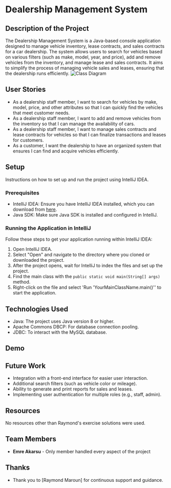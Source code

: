 # Dealership Management System

## Description of the Project

The Dealership Management System is a Java-based console application designed to manage vehicle inventory, lease contracts, and sales contracts for a car dealership. The system allows users to search for vehicles based on various filters (such as make, model, year, and price), add and remove vehicles from the inventory, and manage lease and sales contracts. It aims to simplify the process of managing vehicle sales and leases, ensuring that the dealership runs efficiently.
![Class Diagram](path/to/your/class_diagram.png)

## User Stories

- As a dealership staff member, I want to search for vehicles by make, model, price, and other attributes so that I can quickly find the vehicles that meet customer needs.
- As a dealership staff member, I want to add and remove vehicles from the inventory so that I can manage the availability of cars.
- As a dealership staff member, I want to manage sales contracts and lease contracts for vehicles so that I can finalize transactions and leases for customers.
- As a customer, I want the dealership to have an organized system that ensures I can find and acquire vehicles efficiently.
## Setup

Instructions on how to set up and run the project using IntelliJ IDEA.

### Prerequisites

- IntelliJ IDEA: Ensure you have IntelliJ IDEA installed, which you can download from [here](https://www.jetbrains.com/idea/download/).
- Java SDK: Make sure Java SDK is installed and configured in IntelliJ.

### Running the Application in IntelliJ

Follow these steps to get your application running within IntelliJ IDEA:

1. Open IntelliJ IDEA.
2. Select "Open" and navigate to the directory where you cloned or downloaded the project.
3. After the project opens, wait for IntelliJ to index the files and set up the project.
4. Find the main class with the `public static void main(String[] args)` method.
5. Right-click on the file and select 'Run 'YourMainClassName.main()'' to start the application.

## Technologies Used

- Java: The project uses Java version 8 or higher.
- Apache Commons DBCP: For database connection pooling.
- JDBC: To interact with the MySQL database.
## Demo



## Future Work

- Integration with a front-end interface for easier user interaction.
- Additional search filters (such as vehicle color or mileage).
- Ability to generate and print reports for sales and leases.
- Implementing user authentication for multiple roles (e.g., staff, admin).

## Resources

No resources other than Raymond's exercise solutions were used.

## Team Members

- **Emre Akarsu** - Only member handled every aspect of the project


## Thanks


- Thank you to [Raymond Maroun] for continuous support and guidance.
